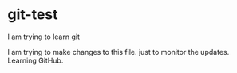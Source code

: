 # git-test
I am trying to learn git

I am trying to make changes to this file. just to monitor the updates.
Learning GitHub.
